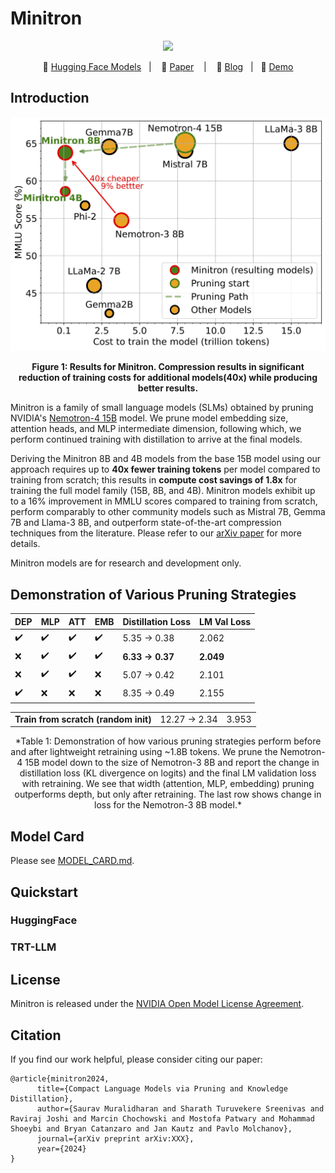 # Minitron

<p align="center">
<img src="https://www.sauravm.com/assets/img/minitron.png"  width="256">
</p>
<p align="center">
        🤗 <a href="">Hugging Face Models</a>&nbsp&nbsp | &nbsp&nbsp 📄 <a href="">Paper</a> &nbsp&nbsp | &nbsp&nbsp 📜 <a href="">Blog</a> &nbsp | &nbsp 💬 <a href="">Demo</a>
</p>


## Introduction

<p align="center">
  <img src="images/minitron.png" alt="Sample Image" width="600"/>
  <p align="center"><strong>Figure 1: Results for Minitron. Compression results in significant reduction of training costs for additional models(40x) while producing better results.</strong></p>
</p>

Minitron is a family of small language models (SLMs) obtained by pruning NVIDIA's [Nemotron-4 15B]() model. We prune model embedding size, attention heads, and MLP intermediate dimension, following which, we perform continued training with distillation to arrive at the final models.

Deriving the Minitron 8B and 4B models from the base 15B model using our approach requires up to **40x fewer training tokens** per model compared to training from scratch; this results in **compute cost savings of 1.8x** for training the full model family (15B, 8B, and 4B). Minitron models exhibit up to a 16% improvement in MMLU scores compared to training from scratch, perform comparably to other community models such as Mistral 7B, Gemma 7B and Llama-3 8B, and outperform state-of-the-art compression techniques from the literature. Please refer to our [arXiv paper]() for more details.

Minitron models are for research and development only.

## Demonstration of Various Pruning Strategies
<p  align="center">

<table>
  <thead>
    <tr>
      <th>DEP</th>
      <th>MLP</th>
      <th>ATT</th>
      <th>EMB</th>
      <th>Distillation Loss</th>
      <th>LM Val Loss</th>
    </tr>
  </thead>
  <tbody>
    <tr>
      <td>✔️</td>
      <td>✔️</td>
      <td>✔️</td>
      <td>✔️</td>
      <td>5.35 → 0.38</td>
      <td>2.062</td>
    </tr>
    <tr>
      <td>❌</td>
      <td>✔️</td>
      <td>✔️</td>
      <td>✔️</td>
      <td><strong>6.33 → 0.37</strong></td>
      <td><strong>2.049</strong></td>
    </tr>
    <tr>
      <td>❌</td>
      <td>✔️</td>
      <td>✔️</td>
      <td>❌</td>
      <td>5.07 → 0.42</td>
      <td>2.101</td>
    </tr>
    <tr>
      <td>✔️</td>
      <td>❌</td>
      <td>❌</td>
      <td>❌</td>
      <td>8.35 → 0.49</td>
      <td>2.155</td>
    </tr>
  </tbody>
</table>
<table>
  <tbody>
    <tr>
      <td><strong>Train from scratch (random init)</strong></td>
      <td>12.27 → 2.34</td>
      <td>3.953</td>
    </tr>
  </tbody>
</table>
</p>
<p  align="center">
*Table 1: Demonstration of how various pruning strategies perform before and after lightweight retraining using ~1.8B tokens. We prune the Nemotron-4 15B model down to the size of Nemotron-3 8B and report the change in distillation loss (KL divergence on logits) and the final LM validation loss with retraining. We see that width (attention, MLP, embedding) pruning outperforms depth, but only after retraining. The last row shows change in loss for the Nemotron-3 8B model.*
</p>

## Model Card
Please see [MODEL_CARD.md](MODEL_CARD.md).

## Quickstart

### HuggingFace

### TRT-LLM

## License

Minitron is released under the [NVIDIA Open Model License Agreement](https://developer.download.nvidia.com/licenses/nvidia-open-model-license-agreement-june-2024.pdf).

## Citation

If you find our work helpful, please consider citing our paper:
```
@article{minitron2024,
      title={Compact Language Models via Pruning and Knowledge Distillation}, 
      author={Saurav Muralidharan and Sharath Turuvekere Sreenivas and Raviraj Joshi and Marcin Chochowski and Mostofa Patwary and Mohammad Shoeybi and Bryan Catanzaro and Jan Kautz and Pavlo Molchanov},
      journal={arXiv preprint arXiv:XXX},
      year={2024}
}
```
